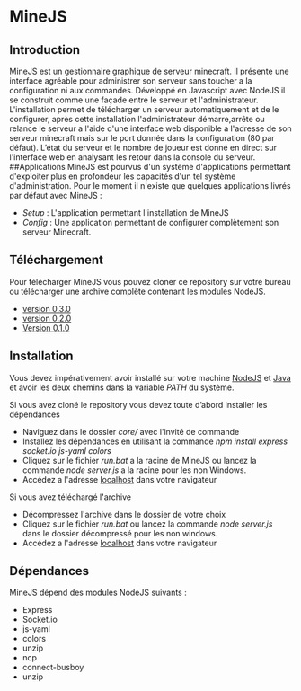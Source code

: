 # MineJS
## Introduction
MineJS est un gestionnaire graphique de serveur minecraft. Il présente une interface agréable pour administrer son serveur sans toucher a la configuration ni aux commandes. Développé en Javascript avec NodeJS il se construit comme une façade entre le serveur et l'administrateur. L'installation permet de télécharger un serveur automatiquement et de le configurer, après cette installation l'administrateur démarre,arrête ou relance le serveur a l'aide d'une interface web disponible a l'adresse de son serveur minecraft mais sur le port donnée dans la configuration (80 par défaut). L’état du serveur et le nombre de joueur est donné en direct sur l'interface web en analysant les retour dans la console du serveur.
##Applications
MineJS est pourvus d'un système d'applications permettant d'exploiter plus en profondeur les capacités d'un tel système d'administration. Pour le moment il n'existe que quelques applications livrés par défaut avec MineJS :

 * *Setup* : L'application permettant l'installation de MineJS
 * *Config* : Une application permettant de configurer complètement son serveur Minecraft.

## Téléchargement
Pour télécharger MineJS vous pouvez cloner ce repository sur votre bureau ou télécharger une archive complète contenant les modules NodeJS.

 * [version 0.3.0](https://dl.dropboxusercontent.com/u/50252996/MineJS/Release/MineJS-030.zip)
 * [version 0.2.0](https://dl.dropboxusercontent.com/u/50252996/Karton/MineJS-020.zip)
 * [Version 0.1.0](https://dl.dropboxusercontent.com/u/50252996/Karton/MineJS-010.zip)

## Installation
Vous devez impérativement avoir installé sur votre machine [NodeJS](https://nodejs.org/) et [Java](https://www.java.com/fr/download/) et avoir les deux chemins dans la variable *PATH* du système.

Si vous avez cloné le repository vous devez toute d’abord installer les dépendances

 * Naviguez dans le dossier *core/* avec l'invité de commande
 * Installez les dépendances en utilisant la commande *npm install express socket.io js-yaml colors*
 * Cliquez sur le fichier *run.bat* a la racine de MineJS ou lancez la commande *node server.js* a la racine pour les non Windows.
 * Accédez a l'adresse [localhost](http://127.0.0.1/) dans votre navigateur

Si vous avez téléchargé l'archive

 * Décompressez l'archive dans le dossier de votre choix
 * Cliquez sur le fichier *run.bat* ou lancez la commande *node server.js* dans le dossier décompressé pour les non windows.
 * Accédez a l'adresse [localhost](http://127.0.0.1/) dans votre navigateur

## Dépendances
MineJS dépend des modules NodeJS suivants :

 * Express
 * Socket.io
 * js-yaml
 * colors
 * unzip
 * ncp
 * connect-busboy
 * unzip

